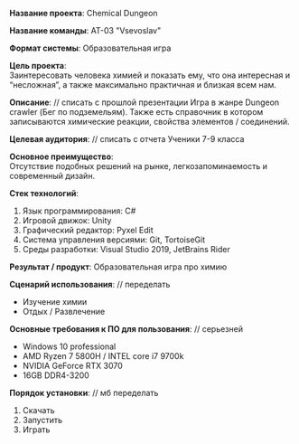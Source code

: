 **Название проекта**: Chemical Dungeon  
  
**Название команды**: АТ-03 "Vsevoslav"  
  
**Формат системы**: Образовательная игра  
  
**Цель проекта**:  
Заинтересовать человека химией и показать ему, что она интересная и “несложная”, а также максимально практичная и близкая всем нам.  
  
**Описание**:
// списать с прошлой презентации
Игра в жанре Dungeon crawler (Бег по подземельям). Также есть справочник в котором записываются химические реакции, свойства элементов / соединений.  
  
**Целевая аудитория**:
// списать с отчета
Ученики 7-9 класса  
  
**Основное преимущество**:  
Отсутствие подобных решений на рынке, легкозапоминаемость и современный дизайн.  
  
**Стек технологий**: 
1) Язык программирования: С#
2) Игровой движок: Unity
3) Графический редактор: Pyxel Edit
4) Система управления версиями: Git, TortoiseGit
5) Среды разработки: Visual Studio 2019, JetBrains Rider
  
**Результат / продукт**: 
Образовательная игра про химию  
  
**Сценарий использования**:
// переделать
+ Изучение химии
+ Отдых / Развлечение
  
**Основные требования к ПО для пользования**:
// серьезней
+ Windows 10 professional  
+ AMD Ryzen 7 5800H / INTEL core i7 9700k  
+ NVIDIA GeForce RTX 3070  
+ 16GB DDR4-3200  
  
**Порядок установки**:
// мб переделать
1. Скачать  
2. Запустить  
3. Играть  
